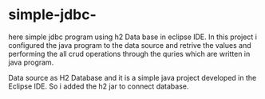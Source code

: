 # simple-jdbc-
here simple jdbc program using h2 Data base in eclipse IDE.
 In this project i configured the java program to the data source and retrive the values and performing the all crud operations through the quries which are written in  java program.
 
 Data source as H2 Database and it is a simple java project developed in the Eclipse IDE. So i added the h2 jar to connect database.
